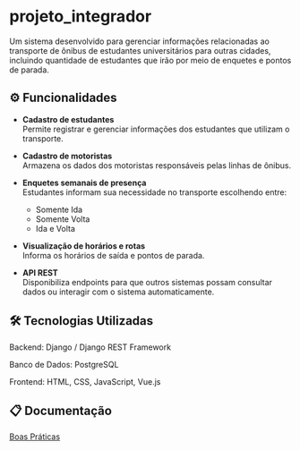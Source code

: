 ﻿# projeto_integrador

Um sistema desenvolvido para gerenciar informações relacionadas ao transporte de ônibus de estudantes universitários para outras cidades, incluindo quantidade de estudantes que irão por meio de enquetes e pontos de parada.

## ⚙️ Funcionalidades

-  **Cadastro de estudantes**  
  Permite registrar e gerenciar informações dos estudantes que utilizam o transporte.  

-  **Cadastro de motoristas**  
  Armazena os dados dos motoristas responsáveis pelas linhas de ônibus.  

-  **Enquetes semanais de presença**  
  Estudantes informam sua necessidade no transporte escolhendo entre:  
   - Somente Ida  
   - Somente Volta  
   - Ida e Volta  

-  **Visualização de horários e rotas**  
  Informa os horários de saída e pontos de parada.  

-  **API REST**  
  Disponibiliza endpoints para que outros sistemas possam consultar dados ou interagir com o sistema automaticamente.  


## 🛠️ Tecnologias Utilizadas

Backend: Django / Django REST Framework

Banco de Dados: PostgreSQL

Frontend: HTML, CSS,  JavaScript, Vue.js

## 📋 Documentação

[Boas Práticas](BOAS_PRATICAS.md)
